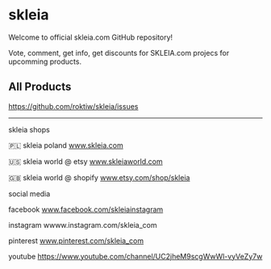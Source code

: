 # skleia
Welcome to official skleia.com GitHub repository!

Vote, comment, get info, get discounts for SKLEIA.com projecs for upcomming products.


## All Products

https://github.com/roktiw/skleia/issues

---
skleia shops

🇵🇱 skleia poland www.skleia.com

🇺🇸 skleia world @ etsy www.skleiaworld.com

🇬🇧 skleia world @ shopify www.etsy.com/shop/skleia

social media

facebook www.facebook.com/skleiainstagram

instagram wwww.instagram.com/skleia_com

pinterest www.pinterest.com/skleia_com

youtube https://www.youtube.com/channel/UC2jheM9scgWwWl-vyVeZy7w
